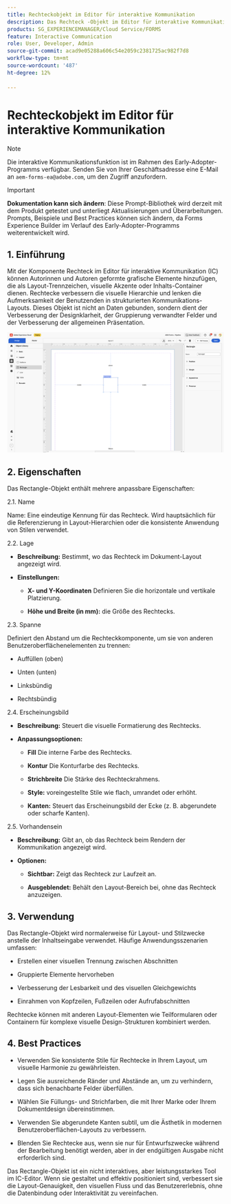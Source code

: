 ```yaml
---
title: Rechteckobjekt im Editor für interaktive Kommunikation
description: Das Rechteck -Objekt im Editor für interaktive Kommunikation in AEM Forms ermöglicht es Autorinnen und Autoren, geformte grafische Elemente hinzuzufügen, die als Layout-Trennzeichen, visuelle Akzente oder Inhalts-Container dienen.
products: SG_EXPERIENCEMANAGER/Cloud Service/FORMS
feature: Interactive Communication
role: User, Developer, Admin
source-git-commit: acad9e05288a606c54e2059c2381725ac982f7d8
workflow-type: tm+mt
source-wordcount: '487'
ht-degree: 12%

---
```



# Rechteckobjekt im Editor für interaktive Kommunikation

>[!NOTE]
>
> Die interaktive Kommunikationsfunktion ist im Rahmen des Early-Adopter-Programms verfügbar. Senden Sie von Ihrer Geschäftsadresse eine E-Mail an `aem-forms-ea@adobe.com`, um den Zugriff anzufordern.

>[!IMPORTANT]
>
> **Dokumentation kann sich ändern**: Diese Prompt-Bibliothek wird derzeit mit dem Produkt getestet und unterliegt Aktualisierungen und Überarbeitungen. Prompts, Beispiele und Best Practices können sich ändern, da Forms Experience Builder im Verlauf des Early-Adopter-Programms weiterentwickelt wird.

## &#x200B;1. Einführung

Mit der Komponente Rechteck im Editor für interaktive Kommunikation (IC) können Autorinnen und Autoren geformte grafische Elemente hinzufügen, die als Layout-Trennzeichen, visuelle Akzente oder Inhalts-Container dienen. Rechtecke verbessern die visuelle Hierarchie und lenken die Aufmerksamkeit der Benutzenden in strukturierten Kommunikations-Layouts.
Dieses Objekt ist nicht an Daten gebunden, sondern dient der Verbesserung der Designklarheit, der Gruppierung verwandter Felder und der Verbesserung der allgemeinen Präsentation.

![IC-Dokument suchen](/help/forms/interactive-communication/assets/rectangle.png)

## &#x200B;2. Eigenschaften

Das Rectangle-Objekt enthält mehrere anpassbare Eigenschaften:

2.1. Name

Name: Eine eindeutige Kennung für das Rechteck. Wird hauptsächlich für die Referenzierung in Layout-Hierarchien oder die konsistente Anwendung von Stilen verwendet.

2.2. Lage

- **Beschreibung:** Bestimmt, wo das Rechteck im Dokument-Layout angezeigt wird.

- **Einstellungen:**

   - **X- und Y-Koordinaten** Definieren Sie die horizontale und vertikale Platzierung.

   - **Höhe und Breite (in mm):** die Größe des Rechtecks.

2.3. Spanne

Definiert den Abstand um die Rechteckkomponente, um sie von anderen Benutzeroberflächenelementen zu trennen:

- Auffüllen (oben)

- Unten (unten)

- Linksbündig

- Rechtsbündig

2.4. Erscheinungsbild

- **Beschreibung:** Steuert die visuelle Formatierung des Rechtecks.

- **Anpassungsoptionen:**

   - **Fill** Die interne Farbe des Rechtecks.

   - **Kontur** Die Konturfarbe des Rechtecks.

   - **Strichbreite** Die Stärke des Rechteckrahmens.

   - **Style:** voreingestellte Stile wie flach, umrandet oder erhöht.

   - **Kanten:** Steuert das Erscheinungsbild der Ecke (z. B. abgerundete oder scharfe Kanten).

2.5. Vorhandensein

- **Beschreibung:** Gibt an, ob das Rechteck beim Rendern der Kommunikation angezeigt wird.

- **Optionen:**

   - **Sichtbar:** Zeigt das Rechteck zur Laufzeit an.

   - **Ausgeblendet:** Behält den Layout-Bereich bei, ohne das Rechteck anzuzeigen.

## &#x200B;3. Verwendung

Das Rectangle-Objekt wird normalerweise für Layout- und Stilzwecke anstelle der Inhaltseingabe verwendet. Häufige Anwendungsszenarien umfassen:

- Erstellen einer visuellen Trennung zwischen Abschnitten

- Gruppierte Elemente hervorheben

- Verbesserung der Lesbarkeit und des visuellen Gleichgewichts

- Einrahmen von Kopfzeilen, Fußzeilen oder Aufrufabschnitten

Rechtecke können mit anderen Layout-Elementen wie Teilformularen oder Containern für komplexe visuelle Design-Strukturen kombiniert werden.

## 4. Best Practices

- Verwenden Sie konsistente Stile für Rechtecke in Ihrem Layout, um visuelle Harmonie zu gewährleisten.

- Legen Sie ausreichende Ränder und Abstände an, um zu verhindern, dass sich benachbarte Felder überfüllen.

- Wählen Sie Füllungs- und Strichfarben, die mit Ihrer Marke oder Ihrem Dokumentdesign übereinstimmen.

- Verwenden Sie abgerundete Kanten subtil, um die Ästhetik in modernen Benutzeroberflächen-Layouts zu verbessern.

- Blenden Sie Rechtecke aus, wenn sie nur für Entwurfszwecke während der Bearbeitung benötigt werden, aber in der endgültigen Ausgabe nicht erforderlich sind.

Das Rectangle-Objekt ist ein nicht interaktives, aber leistungsstarkes Tool im IC-Editor. Wenn sie gestaltet und effektiv positioniert sind, verbessert sie die Layout-Genauigkeit, den visuellen Fluss und das Benutzererlebnis, ohne die Datenbindung oder Interaktivität zu vereinfachen.


